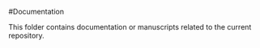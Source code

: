 #Documentation

This folder contains documentation or manuscripts related to the current repository.
